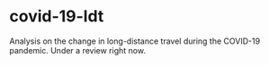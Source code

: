 # covid-19-ldt

Analysis on the change in long-distance travel during the COVID-19 pandemic. 
Under a review right now.
